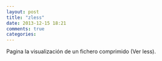 ```yaml
---
layout: post
title: "zless"
date: 2013-12-15 18:21
comments: true
categories: 
---
```

Pagina la visualización de un fichero comprimido (Ver less).

